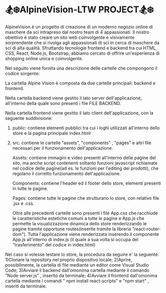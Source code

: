 # 🏂❄️AlpineVision-LTW PROJECT🏂❄️


AlpineVision è un progetto di creazione di un moderno negozio online di maschere da sci intrapreso dal nostro team di 4 appassionati. Il nostro obiettivo è stato creare un sito web coinvolgente e visivamente sorprendente che si rivolga agli appassionati di sci in cerca di maschere da sci di alta qualità. Sfruttando tecnologie frontend e backend tra cui HTML, CSS, React, Node.js, Bootstrap, abbiamo cercato di offrire un'esperienza di shopping online unica e coinvolgente.

Nel seguito viene fornita una descrizione delle cartelle che compongono il codice sorgente:

La cartella Alpine Vision è composta da due cartelle principali: backend e frontend.

Nella cartella backend viene gestito il lato server dell'applicazione, all'interno della quale sono presenti i file FILE BACKEND.

Nella cartella frontend viene gestito il lato client dell'applicazione, con la seguente suddivisione:

1) public: contiene elementi pubblici tra cui i loghi utilizzati all'interno dello store e la pagina principale index.html 


2) src: contiene le cartelle "assets", "components" , "pages" e altri file necessari per il funzionamento dell'applicazione.

   Assets: contiene immagini e video presenti all'interno delle pagine del sito, ma anche script contenenti soltanto funzioni javascript richiamate nel codice delle pagine(ad es. le funzioni per l'editing dei prodotti), che regolano il corretto funzionamento dell'applicazione.
   
   Components: contiene l'header ed il footer dello store, elementi presenti in tutte le pagine.
   
   Pages: contiene tutte le pagine che strutturano lo store, con relativo file .jsx e .css.
   
   Oltre alle precedenti cartelle sono presenti i file App.css che racchiude le caratteristiche estetiche comuni a tutte le pagine e App.js che permette la visualizzazione dinamica dello store renderizzando le pagine tramite opportune routes(inserite tramite la libreria "react-router-dom"). Tutta l'applicazione viene renderizzata inserendo il componente App.js all'interno di index.js (il quale a sua volta si occupa del "trasferimento" del codice in index.html)


Nel caso si volesse testare lo store, la procedura da seguire e' la seguente:
1)Clonare la repository nel proprio dispositivo locale;
2)Aprire, possibilmente, la cartella di file mediante un editor come Visual Studio Code;
3)Avviare il backend dall'omonima cartella mediante il comando "Node server.js" , inserito da terminale;
4)Avviare il frontend dall'omonima cartella mediante i comandi " npm install react-scripts" e "npm start" , inseriti da terminale.
